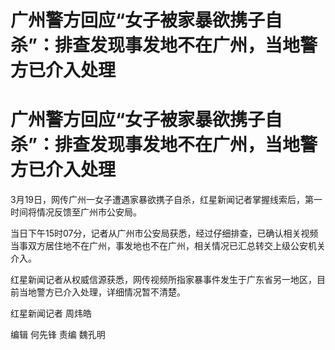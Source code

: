 # 广州警方回应“女子被家暴欲携子自杀”：排查发现事发地不在广州，当地警方已介入处理

# 广州警方回应“女子被家暴欲携子自杀”：排查发现事发地不在广州，当地警方已介入处理

3月19日，网传广州一女子遭遇家暴欲携子自杀，红星新闻记者掌握线索后，第一时间将情况反馈至广州市公安局。

当日下午15时07分，记者从广州市公安局获悉，经过仔细排查，已确认相关视频当事双方居住地不在广州，事发地也不在广州，相关情况已汇总转交上级公安机关介入。

红星新闻记者从权威信源获悉，网传视频所指家暴事件发生于广东省另一地区，目前当地警方已介入处理，详细情况暂不清楚。

红星新闻记者 周炜皓

编辑 何先锋 责编 魏孔明

